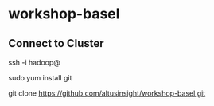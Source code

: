# workshop-basel

## Connect to Cluster

ssh -i <keyfile >hadoop@<public dns name>

sudo yum install git

git clone https://github.com/altusinsight/workshop-basel.git